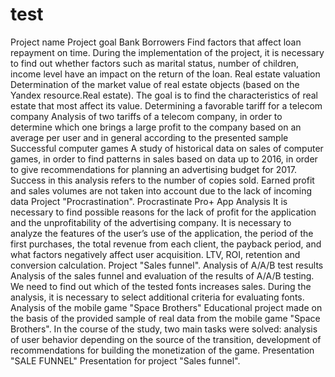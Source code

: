 # test


Project name
Project goal
Bank Borrowers
Find factors that affect loan repayment on time. During the implementation of the project, it is necessary to find out whether factors such as marital status, number of children, income level have an impact on the return of the loan.
Real estate valuation
Determination of the market value of real estate objects (based on the Yandex resource.Real estate). The goal is to find the characteristics of real estate that most affect its value.
Determining a favorable tariff for a telecom company
Analysis of two tariffs of a telecom company, in order to determine which one brings a large profit to the company based on an average per user and in general according to the presented sample
Successful computer games
A study of historical data on sales of computer games, in order to find patterns in sales based on data up to 2016, in order to give recommendations for planning an advertising budget for 2017. Success in this analysis refers to the number of copies sold. Earned profit and sales volumes are not taken into account due to the lack of incoming data
Project "Procrastination". Procrastinate Pro+ App Analysis
It is necessary to find possible reasons for the lack of profit for the application and the unprofitability of the advertising company. It is necessary to analyze the features of the user’s use of the application, the period of the first purchases, the total revenue from each client, the payback period, and what factors negatively affect user acquisition. LTV, ROI, retention and conversion calculation.
Project "Sales funnel". Analysis of A/A/B test results
Analysis of the sales funnel and evaluation of the results of A/A/B testing. We need to find out which of the tested fonts increases sales. During the analysis, it is necessary to select additional criteria for evaluating fonts.
Analysis of the mobile game "Space Brothers"
Educational project made on the basis of the provided sample of real data from the mobile game "Space Brothers". In the course of the study, two main tasks were solved: analysis of user behavior depending on the source of the transition, development of recommendations for building the monetization of the game.
Presentation "SALE FUNNEL"
Presentation for project "Sales funnel".
